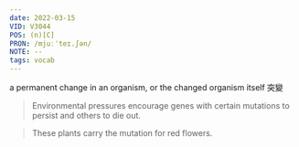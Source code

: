 ```yaml
---
date: 2022-03-15
VID: V3044
POS: (n)[C]
PRON: /mjuːˈteɪ.ʃən/
NOTE: --
tags: vocab
---
```


a permanent change in an organism, or the changed organism itself 突變  

>Environmental pressures encourage genes with certain mutations to persist and others to die out.  

>These plants carry the mutation for red flowers. 
